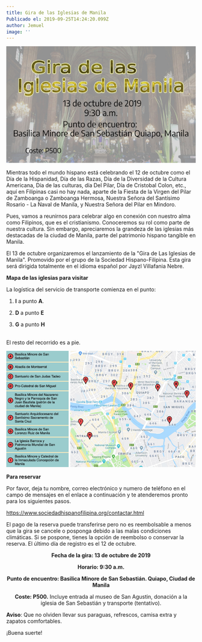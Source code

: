 ```yaml
---
title: Gira de las Iglesias de Manila
Publicado el: 2019-09-25T14:24:20.099Z
author: Jemuel
image: ''
---
```

![](/img/uploads/edited-online-2-resized.jpg)

Mientras todo el mundo hispano está celebrando el 12 de octubre como el Día de la Hispanidad, Día de las Razas, Día de la Diversidad de la Cultura Americana, Día de las culturas, día Del Pilar, Día de Cristobal Colon, etc., aquí en Filipinas casi no hay nada, aparte de la Fiesta de la Virgen del Pilar de Zamboanga o Zamboanga Hermosa, Nuestra Señora del Santísimo Rosario - La Naval de Manila, y Nuestra Señora del Pilar en Mindoro.

Pues, vamos a reunirnos para celebrar algo en conexión con nuestro alma como Filipinos, que es el cristianismo. Conoceremos su rol como parte de nuestra cultura. Sin embargo, apreciaremos la grandeza de las iglesias más destacadas de la ciudad de Manila, parte del patrimonio hispano tangible en Manila.

El 13 de octubre organizaremos el lanzamiento de la "Gira de Las Iglesias de Manila". Promovido por el grupo de la Sociedad Hispano-Filipina. Esta gira será dirigida totalmente en el idioma español por Jayzl Villafania Nebre.

**Mapa de las iglesias para visitar**

La logística del servicio de transporte comienza en el punto:

1. **I** a punto **A**. 

2. **D** a punto **E**

3. **G** a punto **H**

\
El resto del recorrido es a pie.

![](/img/uploads/mapa-de-la-ruta_edited-resized.jpg)

**Para reservar**

Por favor, deja tu nombre, correo electrónico y numero de teléfono en el campo de mensajes en el enlace a continuación y te atenderemos pronto para los siguientes pasos.

<https://www.sociedadhispanofilipina.org/contactar.html>

El pago de la reserva puede transferirse pero no es reembolsable a menos que la gira se cancele o posponga debido a las malas condiciones climáticas. Si se pospone, tienes la opción de reembolso o conservar la reserva. El último día de registro es el 12 de octubre.

<p style="text-align: center;"><b>
Fecha de la gira: 13 de octubre de 2019</b></p>

<p style="text-align: center;"><b>Horario: 9:30 a.m.</b></p>

<p style="text-align: center;"><b>Punto de encuentro: Basilica Minore de San Sebastián. Quiapo, Ciudad de Manila</b></p>

<p style="text-align: center;"><b>Coste: P500.</b> Incluye entrada al museo de San Agustin, donación a la iglesia de San Sebastián y transporte (tentativo).</p>

**Aviso**: Que no olviden llevar sus paraguas, refrescos, camisa extra y zapatos comfortables.

¡Buena suerte!
